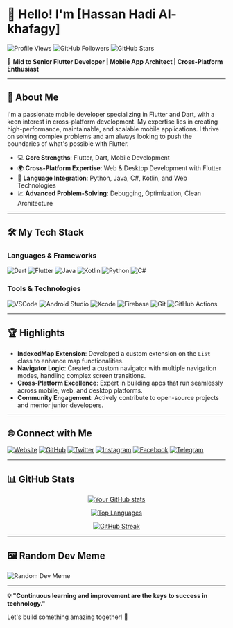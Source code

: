 # 👋 Hello! I'm [Hassan Hadi Al-khafagy]

![Profile Views](https://komarev.com/ghpvc/?username=hassony105&color=brightgreen) ![GitHub Followers](https://img.shields.io/github/followers/hassony105?label=Followers) ![GitHub Stars](https://img.shields.io/github/stars/hassony105?label=Stars)

🎯 **Mid to Senior Flutter Developer | Mobile App Architect | Cross-Platform Enthusiast**

---

## 🚀 About Me

I'm a passionate mobile developer specializing in Flutter and Dart, with a keen interest in cross-platform development. My expertise lies in creating high-performance, maintainable, and scalable mobile applications. I thrive on solving complex problems and am always looking to push the boundaries of what's possible with Flutter.

- 💻 **Core Strengths**: Flutter, Dart, Mobile Development
- 🌍 **Cross-Platform Expertise**: Web & Desktop Development with Flutter
- 🔗 **Language Integration**: Python, Java, C#, Kotlin, and Web Technologies
- 📈 **Advanced Problem-Solving**: Debugging, Optimization, Clean Architecture

---

## 🛠️ My Tech Stack

### Languages & Frameworks
![Dart](https://img.shields.io/badge/-Dart-0175C2?logo=dart&logoColor=white&style=flat) 
![Flutter](https://img.shields.io/badge/-Flutter-02569B?logo=flutter&logoColor=white&style=flat) 
![Java](https://img.shields.io/badge/-Java-007396?logo=java&logoColor=white&style=flat) 
![Kotlin](https://img.shields.io/badge/-Kotlin-0095D5?logo=kotlin&logoColor=white&style=flat)
![Python](https://img.shields.io/badge/-Python-3776AB?logo=python&logoColor=white&style=flat)
![C#](https://img.shields.io/badge/-C%23-239120?logo=c-sharp&logoColor=white&style=flat)

### Tools & Technologies
![VSCode](https://img.shields.io/badge/-VSCode-007ACC?logo=visual-studio-code&logoColor=white&style=flat)
![Android Studio](https://img.shields.io/badge/-Android%20Studio-3DDC84?logo=android-studio&logoColor=white&style=flat)
![Xcode](https://img.shields.io/badge/-Xcode-147EFB?logo=xcode&logoColor=white&style=flat)
![Firebase](https://img.shields.io/badge/-Firebase-FFCA28?logo=firebase&logoColor=white&style=flat)
![Git](https://img.shields.io/badge/-Git-F05032?logo=git&logoColor=white&style=flat)
![GitHub Actions](https://img.shields.io/badge/-GitHub%20Actions-2088FF?logo=github-actions&logoColor=white&style=flat)

---

## 🏆 Highlights

- **IndexedMap Extension**: Developed a custom extension on the `List` class to enhance map functionalities.
- **Navigator Logic**: Created a custom navigator with multiple navigation modes, handling complex screen transitions.
- **Cross-Platform Excellence**: Expert in building apps that run seamlessly across mobile, web, and desktop platforms.
- **Community Engagement**: Actively contribute to open-source projects and mentor junior developers.

---

## 🌐 Connect with Me

[![Website](https://img.shields.io/badge/-Hassony-FF7139?logo=htmx&logoColor=white&style=flat)](https://www.hassony.com)
[![GitHub](https://img.shields.io/badge/-GitHub-181717?logo=github&logoColor=white&style=flat)](https://github.com/hassony105)
[![Twitter](https://img.shields.io/badge/-Twitter-1DA1F2?logo=twitter&logoColor=white&style=flat)](https://twitter.com/hassony_105)
[![Instagram](https://img.shields.io/badge/-Instagram-181717?logo=instagram&logoColor=white&style=flat)](https://instagram.com/hassony.105)
[![Facebook](https://img.shields.io/badge/-FaceBook-181717?logo=facebook&logoColor=white&style=flat)](https://facebook.com/hassony.105)
[![Telegram](https://img.shields.io/badge/-Telegram-181717?logo=telegram&logoColor=white&style=flat)](https://telegram.me/hassony_105)

---

## 📊 GitHub Stats

<div align="center">

[![Your GitHub stats](https://github-readme-stats.vercel.app/api?username=hassony105&show_icons=true&theme=radical)](https://github.com/hassony105)

[![Top Languages](https://github-readme-stats.vercel.app/api/top-langs/?username=hassony105&layout=compact&theme=radical)](https://github.com/hassony105)

[![GitHub Streak](https://streak-stats.demolab.com?user=hassony105&theme=radical)](https://github.com/hassony105)

</div>

---

## 🖼️ Random Dev Meme

![Random Dev Meme](https://rm.up.railway.app/)

---

**💡 "Continuous learning and improvement are the keys to success in technology."**

Let's build something amazing together! 🚀
